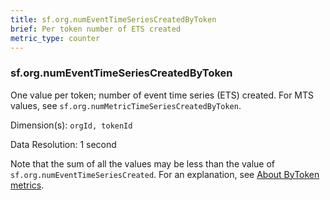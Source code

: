 ```yaml
---
title: sf.org.numEventTimeSeriesCreatedByToken
brief: Per token number of ETS created
metric_type: counter
---
```

### sf.org.numEventTimeSeriesCreatedByToken

One value per token; number of event time series (ETS) created. For MTS values, see `sf.org.numMetricTimeSeriesCreatedByToken`.

Dimension(s): `orgId, tokenId`

Data Resolution: 1 second

Note that the sum of all the values may be less than the value of `sf.org.numEventTimeSeriesCreated`. For an explanation, see [About ByToken metrics](../readme.md#about-bytoken-metrics).

